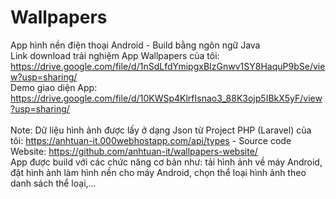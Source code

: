 # Wallpapers
 App hình nền điện thoại Android - Build bằng ngôn ngữ Java <br>
 Link download trải nghiệm App Wallpapers của tôi: https://drive.google.com/file/d/1nSdLfdYmipgxBIzGnwv1SY8HaquP9bSe/view?usp=sharing/ <br>
 Demo giao diện App: https://drive.google.com/file/d/10KWSp4KlrfIsnao3_88K3ojp5IBkX5yF/view?usp=sharing/ <br><br>
 Note: Dữ liệu hình ảnh được lấy ở dạng Json từ Project PHP (Laravel) của tôi: https://anhtuan-it.000webhostapp.com/api/types - Source code Website: https://github.com/anhtuan-it/wallpapers-website/ <br>
 App được build với các chức năng cơ bản như: tải hình ảnh về máy Android, đặt hình ảnh làm hình nền cho máy Android, chọn thể loại hình ảnh theo danh sách thể loại,...
